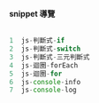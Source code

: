 #### snippet 導覽

```javascript

1  js-判斷式-if
2  js-判斷式-switch
3  js-判斷式-三元判斷式
4  js-迴圈-forEach
5  js-迴圈-for
6  js-console-info
7  js-console-log

```
